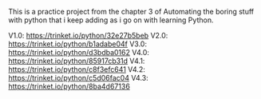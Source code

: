 This is a practice project from the chapter 3 of Automating the boring stuff with python that i keep adding as i go on with learning Python.

V1.0: https://trinket.io/python/32e27b5beb
V2.0: https://trinket.io/python/b1adabe04f
V3.0: https://trinket.io/python/d3bdba0162
V4.0: https://trinket.io/python/85917cb31d
V4.1: https://trinket.io/python/c8f3efc641
V4.2: https://trinket.io/python/c5d06fac04
V4.3: https://trinket.io/python/8ba4d67136
